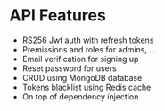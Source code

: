 # API Features
- RS256 Jwt auth with refresh tokens
- Premissions and roles for admins, ...
- Email verification for signing up
- Reset password for users
- CRUD using MongoDB database
- Tokens blacklist using Redis cache
- On top of dependency injection